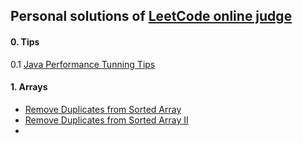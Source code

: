 Personal solutions of [LeetCode online judge](http://oj.leetcode.com/problems/)
--------------------------------------------

#### 0. Tips
0.1 [Java Performance Tunning Tips](https://gist.github.com/rioshen/42294b25c09b89fa353f)

#### 1. Arrays
+ [Remove Duplicates from Sorted Array](https://github.com/rioshen/leetcode-solutions/blob/master/java/RemoveDuplicatesFromSortedArray.java)
+ [Remove Duplicates from Sorted Array II](hhttps://github.com/rioshen/leetcode-solutions/blob/master/java/RemoveDuplicatesFromSortedArrayII.java)
+
